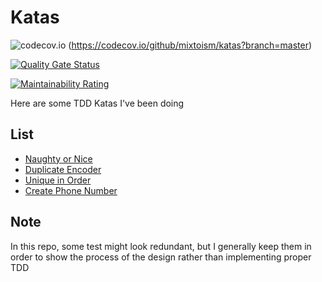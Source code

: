 # Katas

![codecov.io](https://codecov.io/github/mixtoism/katas/coverage.svg?branch=main) (https://codecov.io/github/mixtoism/katas?branch=master)

[![Quality Gate Status](https://sonarcloud.io/api/project_badges/measure?project=mixtoism_katas&metric=alert_status)](https://sonarcloud.io/dashboard?id=mixtoism_katas)

[![Maintainability Rating](https://sonarcloud.io/api/project_badges/measure?project=mixtoism_katas&metric=sqale_rating)](https://sonarcloud.io/dashboard?id=mixtoism_katas)


Here are some TDD Katas I've been doing

## List
* [Naughty or Nice](naughty_or_nice)
* [Duplicate Encoder](duplicate_encoder)
* [Unique in Order](unique_in_order)
* [Create Phone Number](create_phone_number)

## Note

In this repo, some test might look redundant, but I generally keep them in order to show the process of the design rather than implementing proper TDD
